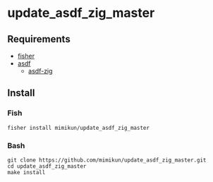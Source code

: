 # update_asdf_zig_master

## Requirements

- [fisher](https://github.com/jorgebucaran/fisher)
- [asdf](https://github.com/asdf-vm/asdf)
    - [asdf-zig](https://github.com/cheetah/asdf-zig.git)

## Install

### Fish

```shell
fisher install mimikun/update_asdf_zig_master
```

### Bash

```shell
git clone https://github.com/mimikun/update_asdf_zig_master.git
cd update_asdf_zig_master
make install
```
